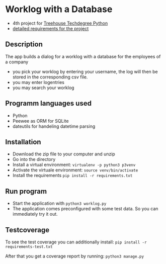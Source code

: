 # Worklog with a Database
- 4th project for [Treehouse Techdegree Python](https://teamtreehouse.com/techdegree/python-web-development)
- [detailed requirements for the project](docs/assigment.md)

## Description
The app builds a dialog for a worklog with a database for the employees of a company
- you pick your worklog by entering your username, the log will then be stored in the corresponding csv file.
- you may enter logentries
- you may search your worklog

## Programm languages used
- Python
- Peewee as ORM for SQLite
- dateutils for handeling datetime parsing

## Installation
- Download the zip file to your computer and unzip
- Go into the directory
- Install a virtual environment:
    `virtualenv -p python3 p3venv`
- Activate the virtuale environment:
    `source venv/bin/activate`
- Install the requirements
    `pip install -r requirements.txt`        

## Run program
- Start the application with `python3 worklog.py`
- The application comes preconfigured with some test data.
So you can immediately try it out.

## Testcoverage
To see the test coverage you can additionally install:
    `pip install -r requirements-test.txt`

After that you get a coverage report by running:
    `python3 manage.py`
